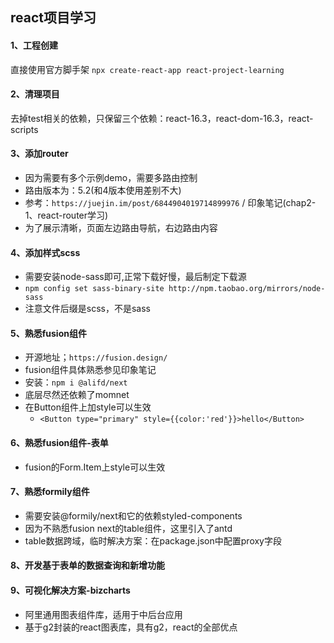 ## react项目学习
#### 1、工程创建
直接使用官方脚手架 `npx create-react-app react-project-learning`

#### 2、清理项目
去掉test相关的依赖，只保留三个依赖：react-16.3，react-dom-16.3，react-scripts

#### 3、添加router
+ 因为需要有多个示例demo，需要多路由控制
+ 路由版本为：5.2(和4版本使用差别不大)
+ 参考：`https://juejin.im/post/6844904019714899976` / 印象笔记(chap2-1、react-router学习)
+ 为了展示清晰，页面左边路由导航，右边路由内容

#### 4、添加样式scss
+ 需要安装node-sass即可,正常下载好慢，最后制定下载源
+ `npm config set sass-binary-site http://npm.taobao.org/mirrors/node-sass`
+ 注意文件后缀是scss，不是sass

#### 5、熟悉fusion组件
+ 开源地址；`https://fusion.design/`
+ fusion组件具体熟悉参见印象笔记
+ 安装：`npm i @alifd/next`
+ 底层尽然还依赖了momnet
+ 在Button组件上加style可以生效
    + `<Button type="primary" style={{color:'red'}}>hello</Button>`

#### 6、熟悉fusion组件-表单
+ fusion的Form.Item上style可以生效


#### 7、熟悉formily组件
+ 需要安装@formily/next和它的依赖styled-components
+ 因为不熟悉fusion next的table组件，这里引入了antd
+ table数据跨域，临时解决方案：在package.json中配置proxy字段

#### 8、开发基于表单的数据查询和新增功能

#### 9、可视化解决方案-bizcharts
+ 阿里通用图表组件库，适用于中后台应用
+ 基于g2封装的react图表库，具有g2，react的全部优点


